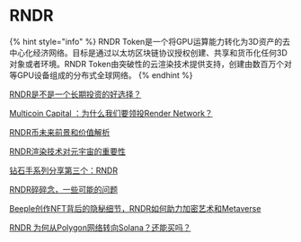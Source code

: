 # RNDR

{% hint style="info" %}
RNDR Token是一个将GPU运算能力转化为3D资产的去中心化经济网络。目标是通过以太坊区块链协议授权创建、共享和货币化任何3D对象或者环境。RNDR Token由突破性的云渲染技术提供支持，创建由数百万个对等GPU设备组成的分布式全球网络。
{% endhint %}

[RNDR是不是一个长期投资的好选择？](https://sleepintherain.substack.com/p/rndr)

[Multicoin Capital ：为什么我们要领投Render Network？](https://www.theblockbeats.info/news/28295?search=1)

[RNDR币未来前景和价值解析](https://mirror.xyz/ratbat.eth/Aeyn3TNcevJvRRQThRhItTrxghuX7Iii3RTAfQnOseM)

[RNDR渲染技术对元宇宙的重要性](https://mirror.xyz/0x289dA1FFf6DaA88Af758dab369328E077BA3b999/czqMfJwlSIamc0G8CaropS5xV7OcMBTkZQdO3wiPg7U)

[钻石手系列分享第三个：RNDR](https://mirror.xyz/andywan.eth/ZYME1HwWolYQiOzbq\_eJkwsSrjrBxtjEz-M-uIPbg0U)

[RNDR碎碎念，一些可能的问题](https://mirror.xyz/battletrap.eth/rFBNnO7DGZIxmwaNgzt3j-OtlrrvUR9S-1yzVGTd3og)

[Beeple创作NFT背后的隐秘细节，RNDR如何助力加密艺术和Metaverse](https://www.odaily.news/post/5169858)

[RNDR 为何从Polygon网络转向Solana？还能买吗？](https://www.odaily.news/post/5186098)
